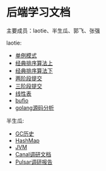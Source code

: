 # 后端学习文档
主要成员：laotie、半生瓜、郭飞、张强




laotie:
- [单例模式](laotie/单例模式.md)
- [经典排序算法上](laotie/经典排序算法上.md)
- [经典排序算法下](laotie/经典排序算法下.md)
- [两阶段提交](laotie/两阶段提交.md)
- [三阶段提交](laotie/三阶段提交.md)
- [线性表](laotie/线性表.md)
- [bufio](laotie/bufio.md)
- [golang源码分析](laotie/golang源码分析.md)

半生瓜:
- [GC历史](半生瓜/学习笔记/GC历史.md)
- [HashMap](半生瓜/学习笔记/HashMap.md)
- [JVM](半生瓜/学习笔记/JVM.md)
- [Canal调研文档](半生瓜/调研文档/Canal调研文档.MD)
- [Pulsar调研报告](半生瓜/调研文档/Pulsar调研报告.md)
